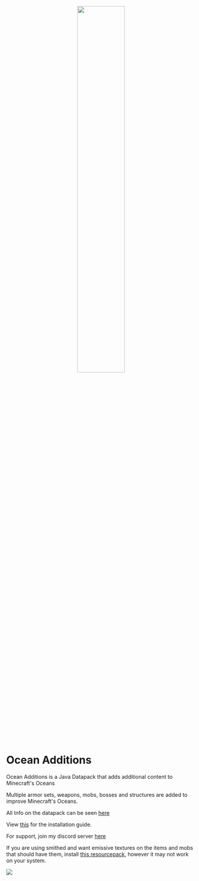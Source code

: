 <p align="center">
  <img width='50%' src="https://github.com/TheNuclearNexus/smithed/blob/master/public/sponsored_project.png?raw=true">
</p>

# Ocean Additions

Ocean Additions is a Java Datapack that adds additional content to Minecraft's Oceans

Multiple armor sets, weapons, mobs, bosses and structures are added to improve Minecraft's Oceans.

All Info on the datapack can be seen [here](https://github.com/primalugly/Ocean-Additions/wiki)

View [this](https://github.com/primalugly/Ocean-Additions/wiki/Installation) for the installation guide.

For support, join my discord server [here](https://discord.gg/UY6mAcMxsH)

If you are using smithed and want emissive textures on the items and mobs that should have them, install [this resourcepack](https://github.com/primalugly/Ocean-Additions/releases/download/2.0.0/Ocean_Additions_Resourcepack_No_Emissives.zip), however it may not work on your system.

![](https://user-images.githubusercontent.com/41960298/180625491-b9bcd6d6-4a77-4cc4-a560-f89b8377737e.png)
